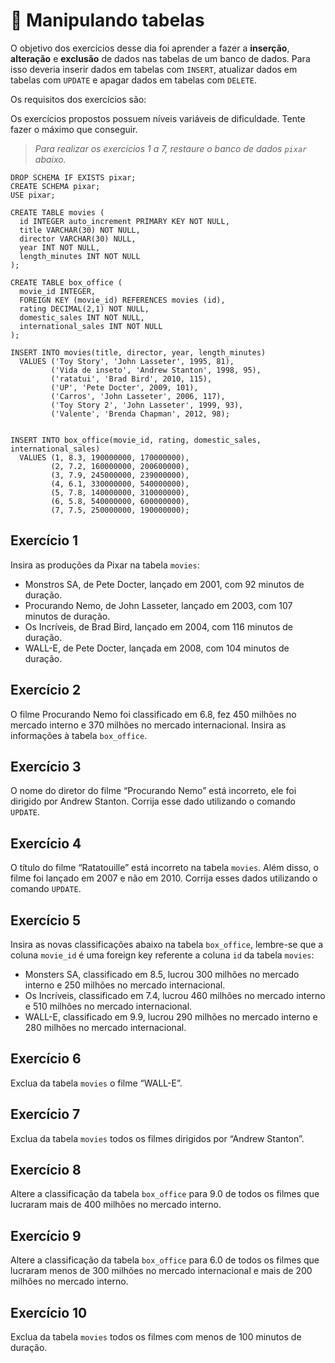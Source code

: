# :pencil: Manipulando tabelas

O objetivo dos exercícios desse dia foi aprender a fazer a **inserção**, **alteração** e **exclusão** de dados nas tabelas de um banco de dados. Para isso deveria inserir dados em tabelas com `INSERT`, atualizar dados em tabelas com `UPDATE` e apagar dados em tabelas com `DELETE`.

Os requisitos dos exercícios são:

Os exercícios propostos possuem níveis variáveis de dificuldade. Tente fazer o máximo que conseguir.

> _Para realizar os exercícios 1 a 7, restaure o banco de dados `pixar` abaixo._

```
DROP SCHEMA IF EXISTS pixar;
CREATE SCHEMA pixar;
USE pixar;

CREATE TABLE movies (
  id INTEGER auto_increment PRIMARY KEY NOT NULL,
  title VARCHAR(30) NOT NULL,
  director VARCHAR(30) NULL,
  year INT NOT NULL,
  length_minutes INT NOT NULL
);

CREATE TABLE box_office (
  movie_id INTEGER,
  FOREIGN KEY (movie_id) REFERENCES movies (id),
  rating DECIMAL(2,1) NOT NULL,
  domestic_sales INT NOT NULL,
  international_sales INT NOT NULL
);

INSERT INTO movies(title, director, year, length_minutes)
  VALUES ('Toy Story', 'John Lasseter', 1995, 81),
         ('Vida de inseto', 'Andrew Stanton', 1998, 95),
         ('ratatui', 'Brad Bird', 2010, 115),
         ('UP', 'Pete Docter', 2009, 101),
         ('Carros', 'John Lasseter', 2006, 117),
         ('Toy Story 2', 'John Lasseter', 1999, 93),
         ('Valente', 'Brenda Chapman', 2012, 98);


INSERT INTO box_office(movie_id, rating, domestic_sales, international_sales)
  VALUES (1, 8.3, 190000000, 170000000),
         (2, 7.2, 160000000, 200600000),
         (3, 7.9, 245000000, 239000000),
         (4, 6.1, 330000000, 540000000),
         (5, 7.8, 140000000, 310000000),
         (6, 5.8, 540000000, 600000000),
         (7, 7.5, 250000000, 190000000);
```

## Exercício 1

Insira as produções da Pixar na tabela `movies`:

- Monstros SA, de Pete Docter, lançado em 2001, com 92 minutos de duração.
- Procurando Nemo, de John Lasseter, lançado em 2003, com 107 minutos de duração.
- Os Incríveis, de Brad Bird, lançado em 2004, com 116 minutos de duração.
- WALL-E, de Pete Docter, lançada em 2008, com 104 minutos de duração.

## Exercício 2

O filme Procurando Nemo foi classificado em 6.8, fez 450 milhões no mercado interno e 370 milhões no mercado internacional. Insira as informações à tabela `box_office`.

## Exercício 3

O nome do diretor do filme “Procurando Nemo” está incorreto, ele foi dirigido por Andrew Stanton. Corrija esse dado utilizando o comando `UPDATE`.

## Exercício 4

O título do filme “Ratatouille” está incorreto na tabela `movies`. Além disso, o filme foi lançado em 2007 e não em 2010. Corrija esses dados utilizando o comando `UPDATE`.

## Exercício 5

Insira as novas classificações abaixo na tabela `box_office`, lembre-se que a coluna `movie_id` é uma foreign key referente a coluna `id` da tabela `movies`:

- Monsters SA, classificado em 8.5, lucrou 300 milhões no mercado interno e 250 milhões no mercado internacional.
- Os Incríveis, classificado em 7.4, lucrou 460 milhões no mercado interno e 510 milhões no mercado internacional.
- WALL-E, classificado em 9.9, lucrou 290 milhões no mercado interno e 280 milhões no mercado internacional.

## Exercício 6

Exclua da tabela `movies` o filme “WALL-E”.

## Exercício 7

Exclua da tabela `movies` todos os filmes dirigidos por “Andrew Stanton”.

## Exercício 8

Altere a classificação da tabela `box_office` para 9.0 de todos os filmes que lucraram mais de 400 milhões no mercado interno.

## Exercício 9

Altere a classificação da tabela `box_office` para 6.0 de todos os filmes que lucraram menos de 300 milhões no mercado internacional e mais de 200 milhões no mercado interno.

## Exercício 10

Exclua da tabela `movies` todos os filmes com menos de 100 minutos de duração.
